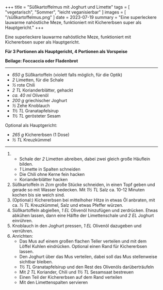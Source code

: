 +++
title = "Süßkartoffelmus mit Joghurt und Limette"
tags = [ "vegetarisch", "Sommer", "leicht veganisierbar" ]
images = [ "/süßkartoffelmus.png" ]
date = 2023-07-19
summary = "Eine superleckere lauwarme nahöstliche Meze, funktioniert mit Kichererbsen super als Hauptgericht."
+++

Eine superleckere lauwarme nahöstliche Meze, funktioniert mit Kichererbsen super als Hauptgericht.

**Für 3 Portionen als Hauptgericht, 4 Portionen als Vorspeise**

**Beilage: Foccaccia oder Fladenbrot**

---

- *650 g* Süßkartoffeln (violett falls möglich, für die Optik)
- *2* Limetten, für die Schale
- *½* rote Chili
- *2 TL* Korianderblätter, gehackt
- *ca. 40 ml* Olivenöl
- *200 g* griechischer Joghurt
- *½* Zehe Knoblauch
- *1½ TL* Granatapfelsirup
- *1½ TL* gerösteter Sesam

Optional als Hauptgericht:
- *265 g* Kichererbsen (1 Dose)
- *½ TL* Kreuzkümmel

---

1. - Schale der *2* Limetten abreiben, dabei zwei gleich große Häuflein bilden.
   - *1* Limette in Spalten schneiden
   - Die Chili ohne Kerne fein hacken
   - Korianderblätter hacken
1. Süßkartoffeln in *2cm* große Stücke schneiden, 
   in einen Topf geben und gerade so mit Wasser bedecken.
   Mit *1½ TL* Salz ca. 10-12 Minuten kochen bis sie weich sind.
2. (Optional:) Kichererbsen bei mittelhoher Hitze in etwas Öl anbraten,
   mit ca. *½ TL* Kreuzkümmel, Salz und etwas Pfeffer würzen.
2. Süßkartoffeln abgießen, *1 EL* Olivenöl hinzufügen und zerdrücken. 
   Etwas abkühen lassen, dann eine Hälfte der Limettenschale und *2 EL* Joghurt einrühren.
2. Knoblauch in den Joghurt pressen, *1 EL* Olivenöl dazugeben und verrühren.
3. Anrichten:
   - Das Mus auf einem großen flachen Teller verteilen und mit dem Löffel Kuhlen eindrücken. 
     Optional einen Rand für Kichererbsen lassen.
   - Den Joghurt über das Mus verteilen, dabei soll das Mus stellenweise sichtbar bleiben.
   - *1½ TL* Granatapfelsirup und den Rest des Olivenöls darüberträufeln
   - Mit *2 TL* Koriander, Chili und *1½ TL* Sesamsaat bestreuen
   - Einen Teil der Kichererbsen auf dem Rand verteilen
   - Mit den Limettenspalten servieren
